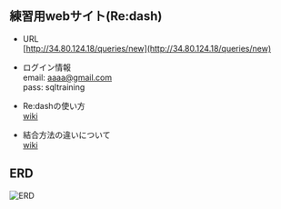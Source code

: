 ## 練習用webサイト(Re:dash)
- URL  
[http://34.80.124.18/queries/new](http://34.80.124.18/queries/new)

- ログイン情報  
email: aaaa@gmail.com  
pass: sqltraining  

- Re:dashの使い方  
[wiki](https://github.com/YokoMasa/sql-traning/wiki/Re:dash%E3%81%AE%E4%BD%BF%E3%81%84%E6%96%B9)

- 結合方法の違いについて  
[wiki](https://github.com/YokoMasa/sql-traning/wiki/%E7%B5%90%E5%90%88%E6%96%B9%E6%B3%95%E3%81%AB%E3%81%A4%E3%81%84%E3%81%A6)

## ERD
![ERD](https://raw.githubusercontent.com/YokoMasa/sql-traning/master/images/erd.png)
